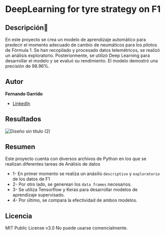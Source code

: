 # DeepLearning for tyre strategy on F1

## Descripción📝     

En este proyecto se crea un modelo de aprendizaje automático para predecir el momento adecuado de cambio de neumáticos para los pilotos de Fórmula 1. Se han recopilado y procesado datos telemétricos, se realizó un análisis exploratorio. Posteriormente, se utilizó Deep Learning para desarrollar el modelo y se evaluó su rendimiento. El modelo demostró una precisión de 98.96%.

## Autor 
**Fernando Garrido**
 * [LinkedIn](www.linkedin.com/in/fernando-garrido-fidalgo)
 
## Resultados
![Diseño sin título (2)](https://github.com/fgarridofi/DeepLearning-for-tyre-strategy-on-F1/assets/116899309/aee01a1b-e2b1-44d1-a2e7-3b69064fc4bb)


## Resumen
Este proyecto cuenta con diversos archivos de Python en los que se realizan diferentes tareas de Análisis de datos
- 1- En primer momento se realiza un anásilis `descriptivo` y `exploratorio` de los datos de F1
- 2- Por otro lado, se generean los `data frames` necesarios.
- 3- Se utiliza Tensorflow y Keras para desarrollar modelos de aprendizaje supervisado. 
- 4- Por último, se compara la efectividad de ambos modelos.


## Licencia
MIT Public License v3.0
No puede usarse comencialmente.
